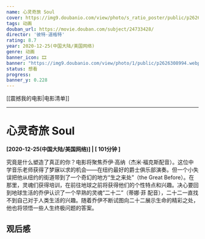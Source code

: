 ```yaml
---
name: 心灵奇旅 Soul
cover: https://img9.doubanio.com/view/photo/s_ratio_poster/public/p2626308994.webp
tags: 动画
douban_url: https://movie.douban.com/subject/24733428/
director: '彼特·道格特'
rating: 8.7
year: 2020-12-25(中国大陆/美国网络)
genre: 动画
banner_icon: 🎞
banner: "https://img9.doubanio.com/view/photo/1/public/p2626308994.webp"
status: 想看
progress: 
banner_y: 0.228
---
```


[[震撼我的电影|电影清单]]

---

# 心灵奇旅 Soul

**[2020-12-25(中国大陆/美国网络)] | [ 101分钟 ]** 

究竟是什么塑造了真正的你？电影将聚焦乔伊·高纳（杰米·福克斯配音）。这位中学音乐老师获得了梦寐以求的机会——在纽约最好的爵士俱乐部演奏。但一个小失误把他从纽约的街道带到了一个奇幻的地方“生之来处”（the Great Before）。在那里，灵魂们获得培训，在前往地球之前将获得他们的个性特点和兴趣。决心要回到地球生活的乔伊认识了一个早熟的灵魂“二十二”（蒂娜·菲 配音），二十二一直找不到自己对于人类生活的兴趣。随着乔伊不断试图向二十二展示生命的精彩之处，他也将领悟一些人生终极问题的答案。

## 观后感

